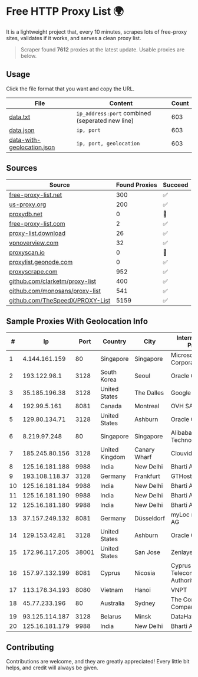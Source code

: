 
# Free HTTP Proxy List 🌍

It is a lightweight project that, every 10 minutes, scrapes lots of free-proxy sites, validates if it works, and serves a clean proxy list.


> Scraper found **7612** proxies at the latest update. Usable proxies are below.

## Usage

Click the file format that you want and copy the URL.


|File|Content|Count|
|----|-------|-----|
|[data.txt](https://raw.githubusercontent.com/themiralay/Proxy-List-World/master/data.txt)|`ip_address:port` combined (seperated new line)|603|
|[data.json](https://raw.githubusercontent.com/themiralay/Proxy-List-World/master/data.json)|`ip, port`|603|
|[data-with-geolocation.json](https://raw.githubusercontent.com/themiralay/Proxy-List-World/master/data-with-geolocation.json)|`ip, port, geolocation`|603|

## Sources

|Source|Found Proxies|Succeed|
|------|-------------|-------|
|[free-proxy-list.net](https://free-proxy-list.net)|300|✅|
|[us-proxy.org](https://www.us-proxy.org)|200|✅|
|[proxydb.net](http://proxydb.net)|0|🚫|
|[free-proxy-list.com](https://free-proxy-list.com/?page=&port=&type%5B%5D=http&type%5B%5D=https&up_time=0&search=Search)|2|✅|
|[proxy-list.download](https://www.proxy-list.download/HTTP)|26|✅|
|[vpnoverview.com](https://vpnoverview.com/privacy/anonymous-browsing/free-proxy-servers)|32|✅|
|[proxyscan.io](https://www.proxyscan.io)|0|🚫|
|[proxylist.geonode.com](https://proxylist.geonode.com/api/proxy-list?limit=300&page=1&sort_by=lastChecked&sort_type=desc&protocols=http,https)|0|✅|
|[proxyscrape.com](https://api.proxyscrape.com/v2/?request=displayproxies&protocol=http&timeout=10000&country=all&ssl=all&anonymity=all)|952|✅|
|[github.com/clarketm/proxy-list](https://raw.githubusercontent.com/clarketm/proxy-list/master/proxy-list-raw.txt)|400|✅|
|[github.com/monosans/proxy-list](https://raw.githubusercontent.com/monosans/proxy-list/main/proxies/http.txt)|541|✅|
|[github.com/TheSpeedX/PROXY-List](https://raw.githubusercontent.com/TheSpeedX/PROXY-List/master/http.txt)|5159|✅|


## Sample Proxies With Geolocation Info

|#|Ip|Port|Country|City|Internet Service Provider|
|-|--|----|-------|----|-------------------------|
|1|4.144.161.159|80|Singapore|Singapore|Microsoft Corporation|
|2|193.122.98.1|3128|South Korea|Seoul|Oracle Corporation|
|3|35.185.196.38|3128|United States|The Dalles|Google LLC|
|4|192.99.5.161|8081|Canada|Montreal|OVH SAS|
|5|129.80.134.71|3128|United States|Ashburn|Oracle Corporation|
|6|8.219.97.248|80|Singapore|Singapore|Alibaba (US) Technology Co., Ltd.|
|7|185.245.80.156|3128|United Kingdom|Canary Wharf|Clouvider Limited|
|8|125.16.181.188|9988|India|New Delhi|Bharti Airtel|
|9|193.108.118.37|3128|Germany|Frankfurt|GTHost|
|10|125.16.181.184|9988|India|New Delhi|Bharti Airtel|
|11|125.16.181.190|9988|India|New Delhi|Bharti Airtel|
|12|125.16.181.180|9988|India|New Delhi|Bharti Airtel|
|13|37.157.249.132|8081|Germany|Düsseldorf|myLoc managed IT AG|
|14|129.153.42.81|3128|United States|Ashburn|Oracle Corporation|
|15|172.96.117.205|38001|United States|San Jose|Zenlayer Inc|
|16|157.97.132.199|8081|Cyprus|Nicosia|Cyprus Telecommunications Authority|
|17|113.178.34.193|8080|Vietnam|Hanoi|VNPT|
|18|45.77.233.196|80|Australia|Sydney|The Constant Company|
|19|93.125.114.187|3128|Belarus|Minsk|DataHata Ltd|
|20|125.16.181.179|9988|India|New Delhi|Bharti Airtel|



## Contributing

Contributions are welcome, and they are greatly appreciated! Every
little bit helps, and credit will always be given.

